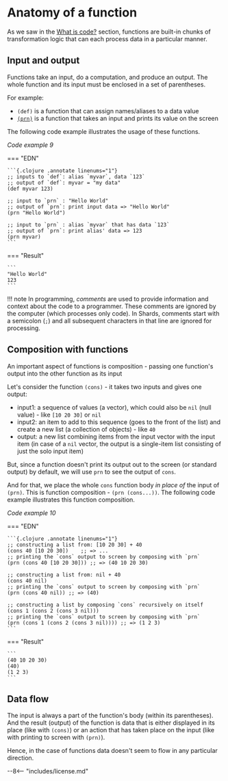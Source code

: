 # Anatomy of a function

As we saw in the [What is code?](../introduction/#what-is-code) section, functions are built-in chunks of transformation logic that can each process data in a particular manner.

## Input and output

Functions take an input, do a computation, and produce an output. The whole function and its input must be enclosed in a set of parentheses.

For example:

* `(def)` is a function that can assign names/aliases to a data value
* [`(prn)`](https://docs.fragcolor.xyz/functions/standard-output/#prn) is a function that takes an input and prints its value on the screen

The following code example illustrates the usage of these functions.

*Code example 9*

=== "EDN"

    ```{.clojure .annotate linenums="1"}
    ;; inputs to `def`: alias `myvar`, data `123`
    ;; output of `def`: myvar = "my data"
    (def myvar 123)

    ;; input to `prn` : "Hello World"
    ;; output of `prn`: print input data => "Hello World"
    (prn "Hello World")

    ;; input to `prn` : alias `myvar` that has data `123`
    ;; output of `prn`: print alias' data => 123
    (prn myvar)
    ```
    
=== "Result"

    ```
    "Hello World"
    123  
    ```

!!! note
    In programming, *comments* are used to provide information and context about the code to a programmer. These comments are ignored by the computer (which processes only code). In Shards, comments start with a semicolon (`;`) and all subsequent characters in that line are ignored for processing.

## Composition with functions

An important aspect of functions is composition - passing one function's output into the other function as its input

Let's consider the function `(cons)` - it takes two inputs and gives one output:

* input1: a sequence of values (a vector), which could also be `nil` (null value) - like `[10 20 30]` or `nil`
* input2: an item to add to this sequence (goes to the front of the list) and create a new list (a collection of objects) - like `40`
* output: a new list combining items from the input vector with the input item (in case of a `nil` vector, the output is a single-item list consisting of just the solo input item)

But, since a function doesn't print its output out to the screen (or standard output) by default, we will use `prn` to see the output of `cons`.

And for that, we place the whole `cons` function body *in place of* the input of `(prn)`. This is function composition - `(prn (cons...))`. The following code example illustrates this function composition.

*Code example 10*

=== "EDN"

    ```{.clojure .annotate linenums="1"}
    ;; constructing a list from: [10 20 30] + 40
    (cons 40 [10 20 30])    ;; => ...
    ;; printing the `cons` output to screen by composing with `prn`
    (prn (cons 40 [10 20 30])) ;; => (40 10 20 30)

    ;; constructing a list from: nil + 40
    (cons 40 nil)
    ;; printing the `cons` output to screen by composing with `prn`
    (prn (cons 40 nil)) ;; => (40)

    ;; constructing a list by composing `cons` recursively on itself
    (cons 1 (cons 2 (cons 3 nil)))
    ;; printing the `cons` output to screen by composing with `prn`
    (prn (cons 1 (cons 2 (cons 3 nil)))) ;; => (1 2 3)
    ```
    
=== "Result"

    ```
    (40 10 20 30)
    (40)
    (1 2 3)
    ```

## Data flow

The input is always a part of the function's body (within its parentheses). And the result (output) of the function is data that is either displayed in its place (like with `(cons)`) or an action that has taken place on the input (like with printing to screen with `(prn)`).

Hence, in the case of functions data doesn't seem to flow in any particular direction.

--8<-- "includes/license.md"
